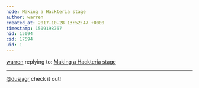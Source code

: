 ```yaml
---
node: Making a Hackteria stage
author: warren
created_at: 2017-10-28 13:52:47 +0000
timestamp: 1509198767
nid: 15094
cid: 17594
uid: 1
---
```




[warren](../profile/warren) replying to: [Making a Hackteria stage](../notes/partsandcrafts/10-26-2017/making-a-hackteria-microscope)

----
[@dusjagr](/profile/dusjagr) check it out!